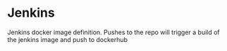 # Jenkins
Jenkins docker image definition. Pushes to the repo will trigger a build of the jenkins image and push to dockerhub
